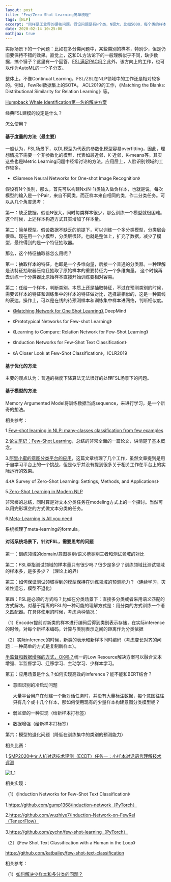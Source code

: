 ```yaml
---
layout: post
title: "Few/Zero Shot Learning简单梳理"
tags: [NLP]
excerpt: "同样是工业界的硬核问题。假设问题是有N个类，N很大，比如5000，每个类的样本只有10个。那么，任给一个样本，做5000分类，怎么办？"
date: 2020-02-14 10:25:00
mathjax: true
---
```


实际场景下的一个问题：比如在多分类问题中，某些类别的样本，特别少，但是仍旧要保持不错的效果。直觉上，这和DL方法论下的一般理解似乎不同，缺少数据，搞个锤子？这里有一个回答，[FSL满足PAC吗？](https://www.zhihu.com/question/325125054)此外，该方向上的工作，也可以作为AutoML的一个子分支。

整体上，不像Continual Learning，FSL/ZSL在NLP领域中的工作还是相对较多的。例如，FewRel数据集上的SOTA， ACL2019的工作，《Matching the Blanks: Distributional Similarity for Relation Learning》等。

[Humpback Whale Identification第一名的解决方案](https://www.kaggle.com/c/humpback-whale-identification/discussion/82366)

经典FSL建模的设定是什么？

怎么使用？

#### 基于度量的方法（最主要）

一般认为，FSL场景下，以DL模型为代表的参数化模型容易overfitting，因此，理想情况下需要一个非参数化的模型，代表如最近邻，K-近邻，K-means等。其实这些也是Metric Learning问题中经常讨论的方法。应用层上，人脸识别领域的工作较多。

+ 《Siamese Neural Networks for One-shot Image Recognition》

假设有N个类别，那么，首先可以构建Nx(N-1)类输入做负样本，也就是说，每次模型的输入是一个Pair，来自不同类，而正样本来自相同的类，作二分类任务。可以从几个角度思考：

第一：缺乏数据。假设N很大，同时每类样本很少，那么训练一个模型就很困难。这个时候，上述样本构造方式其实增加了样本量。

第二：简单模型。假设数据不缺乏的前提下，可以训练一个多分类模型，分类层会很重。现在用一个小模型，分类层很轻。也就是整体上，扩充了数据，减少了模型，最终得到的是一个特征抽取器。

那么，这个特征抽取器怎么用呢？

第一：抽取样本的特征，也即是一个多维向量，后接一个普通的分类器。一种理解是该特征抽取器压缩且抽取了原始样本的重要特征为一个多维向量。 这个时候再去训练一个分类器比原始样本直接开始训练要相对容易。

第二：任给一个样本，判断类别。本质上还是抽取特征，不过在预测类别的时候，需要该样本的特征和训练集中的样本的特征做对比，选择最相似的，这是一种离线的表达。操作上，可以是在线的待预测样本和训练集中样本进网络，判断相似度。

+ [《Matching Network for One Shot Leanring》](https://arxiv.org/abs/1606.04080),DeepMind

+ 《Prototypical Networks for Few-shot Learning》

+ 《Learning to Compare: Relation Network for Few-Shot Learning》

+ 《Induction Networks for Few-Shot Text Classification》

+ 《A Closer Look at Few-Shot Classification》，ICLR2019

#### 基于优化的方法

主要的观点认为：普通的梯度下降算法无法很好的处理FSL场景下的问题。

#### 基于模型的方法

Memory Argumented Model将训练数据当成sequence，来进行学习，是一个新奇的想法。


相关参考：

1.[Few-shot learning in NLP: many-classes classification from few examples](https://data4thought.com/fewshot_learning_nlp.html)

2.[论文笔记：Few-Shot Learning](http://www.zmonster.me/2019/12/08/few-shot-learning.html)，总结的非常全面的一篇论文，讲清楚了基本概念。

3.[阿里小蜜的意图分类平台的应用](https://mp.weixin.qq.com/s?__biz=MzI0NTE4NjA0OQ==&mid=2658360388&idx=2&sn=cf49a5d9810687eab3f6f7f8341dd6eb)，这篇文章梳理了几个工作，虽然文章提到是用于自学习平台上的一个挑战，但是似乎并没有提到很多关于相关工作在平台上的实际运行的效果。

4.《A Survey of Zero-Shot Learning: Settings, Methods, and Applications》

5.[Zero-Shot Learning in Modern NLP](https://joeddav.github.io/blog/2020/05/29/ZSL.html)

非常棒的总结，同时算是对文本分类任务在modeling方式上的一个探讨。当然可以用完形填空的方式做文本分类的任务。

6.[Meta-Learning is All you need](https://medium.com/@james_aka_yale?source=post_page-----3bd0bafdf289----------------------)

系统梳理了meta-learning的formula。

#### 对话系统场景下，针对FSL，需要思考的问题

第一：训练领域的domain/意图类别/语义槽类别三者和测试领域的对比

第二：FSL单指测试领域的样本量只有很少吗？很少是多少？训练领域比测试领域的样本多，是多多少？（理论上的界）

第三：如何保证测试领域得到的模型保持在训练领域的预测能力？（连续学习，灾难性遗忘，模型不退化）

第四：FSL是必须的方式吗？比如在分类场景下：直接多分类或者采用语义匹配的方式解决。对基于距离的FSL的一种可能的理解方式是：用分类的方式训练一个语义匹配器。在具体使用的时候，考虑两种情况：

（1）Encoder提前对新类的样本进行编码后得到类别表示存储，在实际inference的时候，对每个新样本编码，计算与类别表示之间的距离作为分类依据

（2）实际inference的时候，新类的表示和新样本同时编码（考虑变长对齐的问题：一种简单的方式是复制新样本）。

[半监督和数据增强的方式，OK吗？](https://mp.weixin.qq.com/s?__biz=MzA5ODEzMjIyMA==&mid=2247505980&idx=2&sn=8a419929d8a59b8d1383b189f38aa35c&chksm=9094d1afa7e358b9ab67e4e5010409b475075cf701b94eae9612a59dee3faa2b1f0416177939&mpshare=1&scene=23&srcid&sharer_sharetime=1592333453643&sharer_shareid=0e8353dcb5f53b85da8e0afe73a0021b%23rd)统一的Low Resource解决方案可以融合文本增强、半监督学习、迁移学习、主动学习、少样本学习。

第五：应用场景是什么？如何实现高效的inference？能不能和BERT结合？

+ 意图识别的冷启动问题

	大量平台用户在创建一个新对话任务时，并没有大量标注数据，每个意图往往只有几个或十几个样本，那如何使用现有的少量样本构建意图分类模型呢？
	
+ 弱监督的一种实现（给新样本打标签）

+ 数据增强（给新样本打标签） 

第六：模型的退化问题（降低在训练集中的类别的预测能力）

相关比赛：

1.[SMP2020中文人机对话技术评测（ECDT）任务一：小样本对话语言理解技术评测](https://smp2020.aconf.cn/smp.html#3)

![1_1](https://file.aconf.org/conf/hz/2020/03/174917/images/007S8ZIlly1gehkxmifxkj319g0gsk3n.jpg)

相关实现：

（1）《Induction Networks for Few-Shot Text Classification》

1.https://github.com/gump1368/induction-network（PyTorch）

2.https://github.com/wuzhiye7/Induction-Network-on-FewRel（TensorFlow）

3.https://github.com/zychn/few-shot-learning（PyTorch）

（2）《Few Shot Text Classification with a Human in the Loop》

https://github.com/katbailey/few-shot-text-classification

相关参考：

（1）[如何解决少样本和多分类的问题？](https://www.zhihu.com/question/389155523)